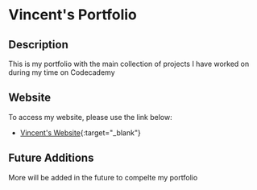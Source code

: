 # Vincent's Portfolio

## Description
This is my portfolio with the main collection of projects I have worked on during my time on Codecademy

## Website
To access my website, please use the link below:

+ [Vincent's Website](PhantomMCx.github.io){:target="_blank"}

## Future Additions
More will be added in the future to compelte my portfolio

